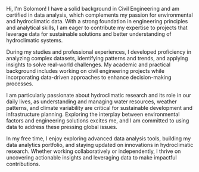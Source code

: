 Hi, I'm Solomon! I have a solid background in Civil Engineering and am certified in data analysis, 
which complements my passion for environmental and hydroclimatic data. With a strong foundation in 
engineering principles and analytical skills, I am eager to contribute my expertise to projects that 
leverage data for sustainable solutions and better understanding of hydroclimatic systems.  

During my studies and professional experiences, I developed proficiency in analyzing complex datasets, 
identifying patterns and trends, and applying insights to solve real-world challenges. My academic and 
practical background includes working on civil engineering projects while incorporating data-driven approaches 
to enhance decision-making processes.  

I am particularly passionate about hydroclimatic research and its role in our daily lives, as understanding and 
managing water resources, weather patterns, and climate variability are critical for sustainable development and 
infrastructure planning. Exploring the interplay between environmental factors and engineering solutions excites me, 
and I am committed to using data to address these pressing global issues.  

In my free time, I enjoy exploring advanced data analysis tools, building my data analytics portfolio, and staying 
updated on innovations in hydroclimatic research. Whether working collaboratively or independently, I thrive on 
uncovering actionable insights and leveraging data to make impactful contributions.  
